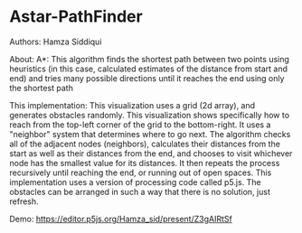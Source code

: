 # Astar-PathFinder
Authors: Hamza Siddiqui

About:
A*: This algorithm finds the shortest path between two points using heuristics (in this case, calculated estimates of the distance from start and end) and tries many possible directions until it reaches the end using only the shortest path

This implementation: This visualization uses a grid (2d array), and generates obstacles randomly. This visualization shows specifically how to reach from the top-left corner of the grid to the bottom-right. It uses a "neighbor" system that determines where to go next. The algorithm checks all of the adjacent nodes (neighbors), calculates their distances from the start as well as their distances from the end, and chooses to visit whichever node has the smallest value for its distances. It then repeats the process recursively until reaching the end, or running out of open spaces. This implementation uses a version of processing code called p5.js. The obstacles can be arranged in such a way that there is no solution, just refresh.

Demo: https://editor.p5js.org/Hamza_sid/present/Z3gAIRtSf
